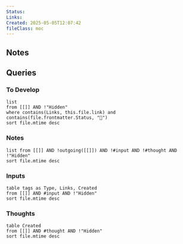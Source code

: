 ```yaml
---
Status: 
Links: 
Created: 2025-05-05T12:07:42
fileClass: moc
---
```

## Notes

## Queries
### To Develop

```dataview
list
from [[]] AND !"Hidden"
where contains(Links, this.file.link) and contains(file.frontmatter.Status, "🌱")
sort file.mtime desc
```

### Notes
```dataview
list from [[]] AND !outgoing([[]]) AND !#input AND !#thought AND !"Hidden"
sort file.mtime desc
```

### Inputs

```dataview
table tags as Type, Links, Created
from [[]] AND #input AND !"Hidden"
sort file.mtime desc
```

### Thoughts

```dataview
table Created
from [[]] AND #thought AND !"Hidden"
sort file.mtime desc
```
